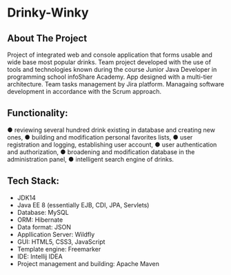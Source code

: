 # Drinky-Winky

<!-- ABOUT THE PROJECT -->
## About The Project

Project of integrated web and console application that forms usable and wide base most popular drinks. Team project developed with the use of tools and technologies known during the course Junior Java Developer in programming school infoShare Academy. App designed with a multi-tier architecture. Team tasks management by Jira platform. Managaing software development in accordance with the Scrum approach.

## Functionality:
● reviewing several hundred drink existing in database and creating new ones,
● building and modification personal favorites lists,
● user registration and logging, establishing user account,
● user authentication and authorization,
● broadening and modification database in the administration panel,
● intelligent search engine of drinks.

## Tech Stack:
- JDK14
- Java EE 8 (essentially EJB, CDI, JPA, Servlets)
- Database: MySQL
- ORM: Hibernate 
- Data format: JSON
- Appllication Server: Wildfly 
- GUI: HTML5, CSS3, JavaScript
- Template engine: Freemarker 
- IDE: Intellij IDEA 
- Project management and building: Apache Maven




